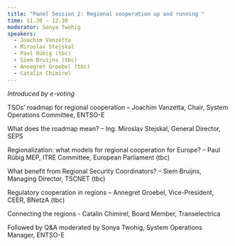 ```yaml
---
title: "Panel Session 2: Regional cooperation up and running "
time: 11.30 - 12.30
moderator: Sonya Twohig
speakers: 
  - Joachim Vanzetta
  - Miroslav Stejskal
  - Paul Rübig (tbc)
  - Siem Bruijns (tbc)
  - Annegret Groebel (tbc)
  - Catalin Chimirel
---
```




_Introduced by e-voting_

TSOs’ roadmap for regional cooperation – Joachim Vanzetta, Chair, System Operations Committee, ENTSO-E

What does the roadmap mean? – Ing. Miroslav Stejskal, General Director, SEPS

Regionalization: what models for regional cooperation for Europe? – Paul Rübig MEP, ITRE Committee, European Parliament (tbc)

What benefit from Regional Security Coordinators? – Siem Bruijns, Managing Director, TSCNET (tbc)

Regulatory cooperation in regions – Annegret Groebel, Vice-President, CEER, BNetzA (tbc)

Connecting the regions - Catalin Chimirel, Board Member, Transelectrica


Followed by Q&A moderated by Sonya Twohig, System Operations Manager, ENTSO-E

